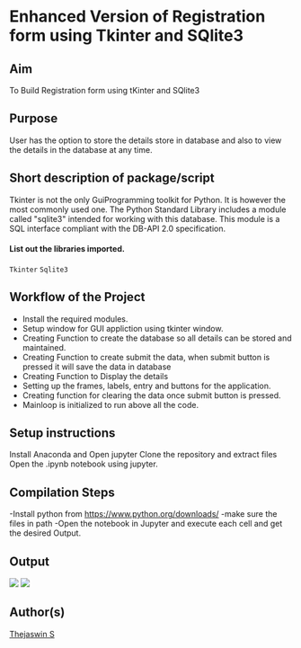 <!--## Enhanced Version of Registration form using Tkinter and SQlite3

Language: Python

This is a Registration form built using tKinter and SQlite3.
User has the option to store the details store in database and also to view the database.

### Dependencies
`pip install tkinter`

### Output
![](https://github.com/thejaswin123/Awesome_Python_Scripts/blob/main/GUIScripts/Registration%20Form/Enhanced/1.png)

### For any queries please contact?
 [**Feel free to contact me on Linkedin**](https://www.linkedin.com/in/thejaswin-s-22252318b/)
-->
# Enhanced Version of Registration form using Tkinter and SQlite3

## Aim

To Build Registration form using tKinter and SQlite3

## Purpose

User has the option to store the details store in database and also to view the details in the database at any time.

## Short description of package/script
Tkinter is not the only GuiProgramming toolkit for Python. It is however the most commonly used one.
The Python Standard Library includes a module called "sqlite3" intended for working with this database. This module is a SQL interface compliant with the DB-API 2.0 specification.

#### List out the libraries imported.
`Tkinter`
`Sqlite3`

## Workflow of the Project

- Install the required modules.
- Setup window for GUI appliction using tkinter window.
- Creating Function to create the database so all details can be stored and maintained.
- Creating Function to create submit the data, when submit button is pressed it will save the data in database
- Creating Function to Display the details
- Setting up the frames, labels, entry and buttons for the application.
- Creating function for clearing the data once submit button is pressed.
- Mainloop is initialized to run above all the code.

## Setup instructions

Install Anaconda and Open jupyter
Clone the repository and extract files 
Open the .ipynb notebook using jupyter.


## Compilation Steps

-Install python from https://www.python.org/downloads/
-make sure the files in path
-Open the notebook in Jupyter and execute each cell and get the desired Output.


## Output

![](https://github.com/thejaswin123/Awesome_Python_Scripts/blob/main/GUIScripts/Registration%20Form/Enhanced/Images/1.png)
![](https://github.com/thejaswin123/Awesome_Python_Scripts/blob/main/GUIScripts/Registration%20Form/Enhanced/Images/sql.png)

## Author(s)

[Thejaswin S](https://www.linkedin.com/in/thejaswin-s-22252318b/)

